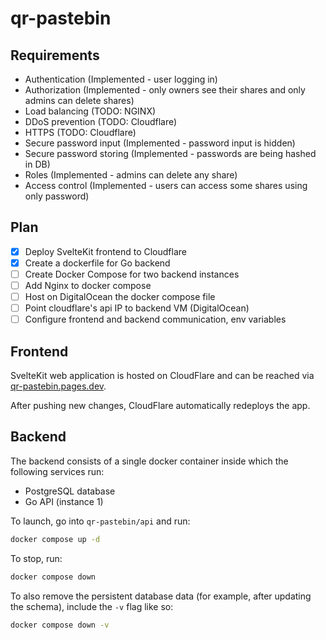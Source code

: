 # qr-pastebin

## Requirements

- Authentication (Implemented - user logging in)
- Authorization (Implemented - only owners see their shares and only admins can delete shares)
- Load balancing (TODO: NGINX)
- DDoS prevention (TODO: Cloudflare)
- HTTPS (TODO: Cloudflare)
- Secure password input (Implemented - password input is hidden)
- Secure password storing (Implemented - passwords are being hashed in DB)
- Roles (Implemented - admins can delete any share)
- Access control (Implemented - users can access some shares using only password)

## Plan

- [x] Deploy SvelteKit frontend to Cloudflare
- [x] Create a dockerfile for Go backend
- [ ] Create Docker Compose for two backend instances
- [ ] Add Nginx to docker compose
- [ ] Host on DigitalOcean the docker compose file
- [ ] Point cloudflare's api IP to backend VM (DigitalOcean)
- [ ] Configure frontend and backend communication, env variables

## Frontend

SvelteKit web application is hosted on CloudFlare and can be reached via [qr-pastebin.pages.dev](https://qr-pastebin.pages.dev/).

After pushing new changes, CloudFlare automatically redeploys the app.

## Backend

The backend consists of a single docker container inside which the following services run:

- PostgreSQL database
- Go API (instance 1)

To launch, go into `qr-pastebin/api` and run:

```bash
docker compose up -d
```

To stop, run:

```bash
docker compose down
```

To also remove the persistent database data (for example, after updating the schema), include the `-v` flag like so:

```bash
docker compose down -v
```
